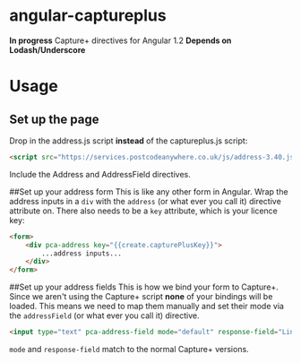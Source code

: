 angular-captureplus
===================

**In progress** Capture+ directives for Angular 1.2
**Depends on Lodash/Underscore**

# Usage

## Set up the page
Drop in the address.js script **instead** of the captureplus.js script:

```html
<script src="https://services.postcodeanywhere.co.uk/js/address-3.40.js"></script>
```

Include the Address and AddressField directives. 

##Set up your address form
This is like any other form in Angular. 
Wrap the address inputs in a `div` with the `address` (or what ever you call it) directive attribute on. There also needs to be a `key` attribute, which is your licence key:

```html
<form>
    <div pca-address key="{{create.capturePlusKey}}">
        ...address inputs...
    </div>
</form>
```

##Set up your address fields
This is how we bind your form to Capture+. Since we aren't using the Capture+ script **none** of your bindings will be loaded. This means we need to map them manually and set their mode via the `addressField` (or what ever you call it) directive.
```html
<input type="text" pca-address-field mode="default" response-field="Line1" name="line1" ng-model="thing.line1" ng-required="create.account.address.city"/>
```
`mode` and `response-field` match to the normal Capture+ versions. 


